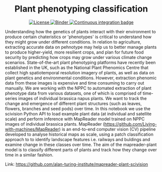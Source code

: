 <div align="center">
    <h1>Plant phenotyping classification</h1>
</div>

<p align="center">
    <a href="https://github.com/scivision-gallery/plant-phenotyping-classification/blob/main/LICENSE">
        <img alt="License" src="https://img.shields.io/badge/License-MIT-yellow.svg">
    </a>
    <a href="https://mybinder.org/v2/gh/scivision-gallery/plant-phenotyping-classification/HEAD?labpath=mapreader_plant_scivision.ipynb">
        <img alt="Binder" src="https://mybinder.org/badge_logo.svg">
    </a>
    <a href="https://github.com/scivision-gallery/plant-phenotyping-classification/workflows/Continuous%20integration/badge.svg">
        <img alt="Continuous integration badge" src="https://github.com/scivision-gallery/plant-phenotyping-classification/workflows/Continuous%20integration/badge.svg">
    </a>
    <br/>
</p>


Understanding how the genetics of plants interact with their environment to produce certain chateristics or 'phenotypes' is critical to understand how they might grow under different conditions. In relation to agriculture, extracting accurate data on pehnotype may help us to better manage plants to produce higher-yield, more resilient crops, and plan for future food security by predicting how crops may grow under various climate change scenarios.
State-of-the-art plant phenotyping platforms have recently been established in the UK, such as the National Plant Phenomics Centre that collect high spatiotemporal resolution imagery of plants, as well as data on plant genetics and environmental conditions. However, extraction phenomic data from these images is expensive and time consuming to carry out manually.
We are working with the NPPC to automated extraction of plant phenotype data from various datasets, one of which is comprised of time-series images of individual brassica napus plants. We want to track the change and emergence of different plant structures (such as leaves, flowers, branches and seed pods) over time.
In this notebook we use the scivision Python API to load example plant data (at individual and satellite scale) and perform inference with MapReader model trained on NPPC images of individual brassica plants. MapReader (https://github.com/Living-with-machines/MapReader) is an end-to-end computer vision (CV) pipeline developed to analyse historical maps as scale, using a patch classification approach to to identify landscape features i.e. railways and buldings and examine change in these classes over time. The aim of the mapreader-plant model is to classify different parts of plants and track how they change over time in a similar fashion.

Link: https://github.com/alan-turing-institute/mapreader-plant-scivision
